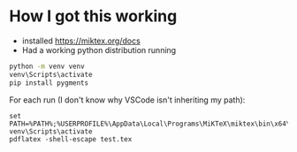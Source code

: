 # How I got this working
* installed https://miktex.org/docs
* Had a working python distribution running

```cmd
python -m venv venv
venv\Scripts\activate
pip install pygments
```

For each run (I don't know why VSCode isn't inheriting my path):
```
set PATH=%PATH%;%USERPROFILE%\AppData\Local\Programs\MiKTeX\miktex\bin\x64\
venv\Scripts\activate
pdflatex -shell-escape test.tex
```


